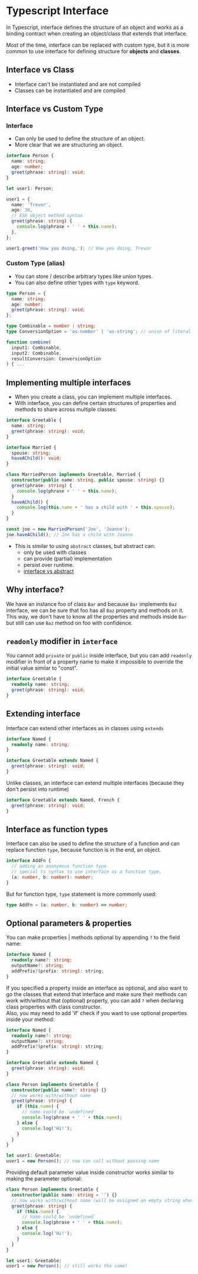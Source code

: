 # Typescript Interface

In Typescript, interface defines the structure of an object and works as a binding contract when creating an object/class that extends that interface.

Most of the time, interface can be replaced with custom type, but it is more common to use interface for defining structure for **objects** and **classes**.

## Interface vs Class

- Interface can't be instantiated and are not compiled
- Classes can be instantiated and are compiled

## Interface vs Custom Type

### Interface

- Can only be used to define the structure of an object.
- More clear that we are structuring an object.

```ts
interface Person {
  name: string;
  age: number;
  greet(phrase: string): void;
}

let user1: Person;

user1 = {
  name: 'Trevor',
  age: 30,
  // ES6 object method syntax
  greet(phrase: string) {
    console.log(phrase + ' ' + this.name);
  },
};

user1.greet('How you doing,'); // How you doing, Trevor
```

### Custom Type (alias)

- You can store / describe arbitrary types like union types.
- You can also define other types with `type` keyword.

```ts
type Person = {
  name: string;
  age: number;
  greet(phrase: string): void;
};

type Combinable = number | string;
type ConversionOption = 'as-number' | 'as-string'; // union of literal type

function combine(
  input1: Combinable,
  input2: Combinable,
  resultConversion: ConversionOption
) { ...
```

## Implementing multiple interfaces

- When you create a class, you can implement multiple interfaces.
- With interface, you can define certain structures of properties and methods to share across multiple classes.

```ts
interface Greetable {
  name: string;
  greet(phrase: string): void;
}

interface Married {
  spouse: string;
  haveAChild(): void;
}

class MarriedPerson implements Greetable, Married {
  constructor(public name: string, public spouse: string) {}
  greet(phrase: string) {
    console.log(phrase + ' ' + this.name);
  }
  haveAChild() {
    console.log(this.name + ' has a child with ' + this.spouse);
  }
}

const joe = new MarriedPerson('Joe', 'Joanne');
joe.haveAChild(); // Joe has a child with Joanne
```

- This is similar to using `abstract` classes, but abstract can:
  - only be used with classes
  - can provide (partial) implementation
  - persist over runtime.
  - [interface vs abstract](https://stackoverflow.com/a/50115567/13036807)

## Why interface?

We have an instance foo of class `Bar` and because `Bar` implements `Baz` interface, we can be sure that foo has all `Baz` property and methods on it. This way, we don't have to know all the properties and methods inside `Bar` but still can use `Baz` method on foo with confidence.

## `readonly` modifier in `interface`

You cannot add `private` or `public` inside interface, but you can add `readonly` modifier in front of a property name to make it impossible to override the initial value similar to "const".

```ts
interface Greetable {
  readonly name: string;
  greet(phrase: string): void;
}
```

## Extending interface

Interface can extend other interfaces as in classes using `extends`

```ts
interface Named {
  readonly name: string;
}

interface Greetable extends Named {
  greet(phrase: string): void;
}
```

Unlike classes, an interface can extend multiple interfaces (because they don't persist into runtime)

```ts
interface Greetable extends Named, French {
  greet(phrase: string): void;
}
```

## Interface as function types

Interface can also be used to define the structure of a function and can replace function `type`, because function is in the end, an object.

```ts
interface AddFn {
  // adding an anonymous function type
  // special ts syntax to use interface as a function type.
  (a: number, b: number): number;
}
```

But for function type, `type` statement is more commonly used:

```ts
type AddFn = (a: number, b: number) => number;
```

## Optional parameters & properties

You can make properties | methods optional by appending `?` to the field name:

```ts
interface Named {
  readonly name?: string;
  outputName?: string;
  addPrefix?(prefix: string): string;
}
```

If you specified a property inside an interface as optional, and also want to go the classes that extend that interface and make sure their methods can work with/without that (optional) property, you can add `?` when declaring class properties with class constructor.
<br>
Also, you may need to add 'if' check if you want to use optional properties inside your method:

```ts
interface Named {
  readonly name?: string;
  outputName?: string;
  addPrefix?(prefix: string): string;
}

interface Greetable extends Named {
  greet(phrase: string): void;
}

class Person implements Greetable {
  constructor(public name?: string) {}
  // now works with/without name
  greet(phrase: string) {
    if (this.name) {
      // name could be `undefined`
      console.log(phrase + ' ' + this.name);
    } else {
      console.log('Hi!');
    }
  }
}

let user1: Greetable;
user1 = new Person(); // now can call without passing name
```

Providing default parameter value inside constructor works similar to making the parameter optional:

```ts
class Person implements Greetable {
  constructor(public name: string = '') {}
  // now works with/without name (will be assigned an empty string when name is not given)
  greet(phrase: string) {
    if (this.name) {
      // name could be `undefined`
      console.log(phrase + ' ' + this.name);
    } else {
      console.log('Hi!');
    }
  }
}

let user1: Greetable;
user1 = new Person(); // still works the same!
```
